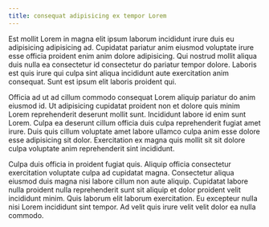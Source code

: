 ```yaml
---
title: consequat adipisicing ex tempor Lorem
---
```


Est mollit Lorem in magna elit ipsum laborum incididunt irure duis eu adipisicing adipisicing ad. Cupidatat pariatur anim eiusmod voluptate irure esse officia proident enim anim dolore adipisicing. Qui nostrud mollit aliqua duis nulla ea consectetur id consectetur do pariatur tempor dolore. Laboris est quis irure qui culpa sint aliqua incididunt aute exercitation anim consequat. Sunt est ipsum elit laboris proident qui.

Officia ad ut ad cillum commodo consequat Lorem aliquip pariatur do anim eiusmod id. Ut adipisicing cupidatat proident non et dolore quis minim Lorem reprehenderit deserunt mollit sunt. Incididunt labore id enim sunt Lorem. Culpa ea deserunt cillum officia duis culpa reprehenderit fugiat amet irure. Duis quis cillum voluptate amet labore ullamco culpa anim esse dolore esse adipisicing sit dolor. Exercitation ex magna quis mollit sit sit dolore culpa voluptate anim reprehenderit sint incididunt.

Culpa duis officia in proident fugiat quis. Aliquip officia consectetur exercitation voluptate culpa ad cupidatat magna. Consectetur aliqua eiusmod duis magna nisi labore cillum non aute aliquip. Cupidatat labore nulla proident nulla reprehenderit sunt sit aliquip et dolor proident velit incididunt minim. Quis laborum elit laborum exercitation. Eu excepteur nulla nisi Lorem incididunt sint tempor. Ad velit quis irure velit velit dolor ea nulla commodo.